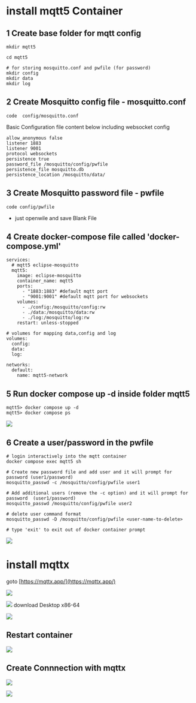 # install mqtt5 Container

## 1 Create base folder for mqtt config
```
mkdir mqtt5

cd mqtt5

# for storing mosquitto.conf and pwfile (for password)
mkdir config
mkdir data
mkdir log
```

## 2 Create Mosquitto config file - mosquitto.conf
```
code  config/mosquitto.conf
```
Basic Configuration file  content below including websocket config

```
allow_anonymous false
listener 1883
listener 9001
protocol websockets
persistence true
password_file /mosquitto/config/pwfile
persistence_file mosquitto.db
persistence_location /mosquitto/data/
```

## 3  Create Mosquitto password file - pwfile
```
code config/pwfile
```
- just openwile and save Blank File

## 4 Create docker-compose file called 'docker-compose.yml'
```
services:
  # mqtt5 eclipse-mosquitto
  mqtt5:
    image: eclipse-mosquitto
    container_name: mqtt5
    ports:
      - "1883:1883" #default mqtt port
      - "9001:9001" #default mqtt port for websockets
    volumes:
      - ./config:/mosquitto/config:rw
      - ./data:/mosquitto/data:rw
      - ./log:/mosquitto/log:rw
    restart: unless-stopped

# volumes for mapping data,config and log
volumes:
  config:
  data:
  log:

networks:
  default:
    name: mqtt5-network
```
 
## 5 Run docker compose up -d  inside folder mqtt5
```
mqtt5> docker compose up -d
mqtt5> docker compose ps
```
![](../assets/images/mqtt1.png)

## 6 Create a user/password in the pwfile
```
# login interactively into the mqtt container
docker compose exec mqtt5 sh

# Create new password file and add user and it will prompt for password (user1/password)
mosquitto_passwd -c /mosquitto/config/pwfile user1

# Add additional users (remove the -c option) and it will prompt for password  (user1/password)
mosquitto_passwd /mosquitto/config/pwfile user2

# delete user command format
mosquitto_passwd -D /mosquitto/config/pwfile <user-name-to-delete>

# type 'exit' to exit out of docker container prompt
```

![](../assets/images/mqtt2.png)

# install mqttx

goto [https://mqttx.app/](https://mqttx.app/)

![](../assets/images/mqttx_client1.png)

![](../assets/images/mqttx_client2.png)
download Desktop x86-64

![](../assets/images/mqttx_client3.png)

## Restart container

![](../assets/images/restart-mqtt.png)


## Create Connnection with mqttx

![](../assets/images/mqttx_client4.png)

![](../assets/images/mqttx_client5.png)